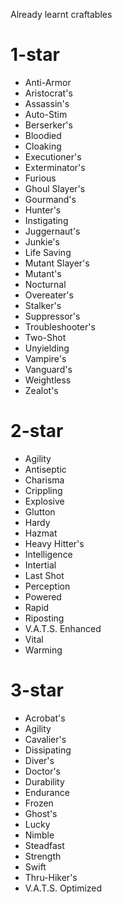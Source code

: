 Already learnt craftables

# 1-star
* Anti-Armor
* Aristocrat's
* Assassin's
* Auto-Stim
* Berserker's
* Bloodied
* Cloaking
* Executioner's
* Exterminator's
* Furious
* Ghoul Slayer's
* Gourmand's
* Hunter's
* Instigating
* Juggernaut's
* Junkie's
* Life Saving
* Mutant Slayer's
* Mutant's
* Nocturnal
* Overeater's
* Stalker's
* Suppressor's
* Troubleshooter's
* Two-Shot
* Unyielding
* Vampire's
* Vanguard's
* Weightless
* Zealot's

# 2-star
* Agility
* Antiseptic
* Charisma
* Crippling
* Explosive
* Glutton
* Hardy
* Hazmat
* Heavy Hitter's
* Intelligence
* Intertial
* Last Shot
* Perception
* Powered
* Rapid
* Riposting
* V.A.T.S. Enhanced
* Vital
* Warming

# 3-star
* Acrobat's
* Agility
* Cavalier's
* Dissipating
* Diver's
* Doctor's
* Durability
* Endurance
* Frozen
* Ghost's
* Lucky
* Nimble
* Steadfast
* Strength
* Swift
* Thru-Hiker's
* V.A.T.S. Optimized
